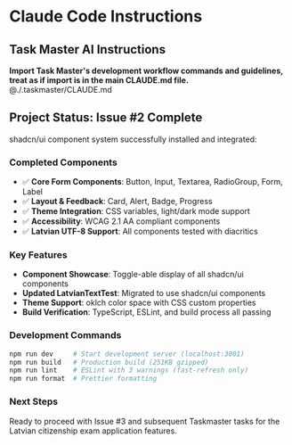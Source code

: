 # Claude Code Instructions

## Task Master AI Instructions
**Import Task Master's development workflow commands and guidelines, treat as if import is in the main CLAUDE.md file.**
@./.taskmaster/CLAUDE.md

## Project Status: Issue #2 Complete

shadcn/ui component system successfully installed and integrated:

### Completed Components
- ✅ **Core Form Components**: Button, Input, Textarea, RadioGroup, Form, Label
- ✅ **Layout & Feedback**: Card, Alert, Badge, Progress
- ✅ **Theme Integration**: CSS variables, light/dark mode support
- ✅ **Accessibility**: WCAG 2.1 AA compliant components
- ✅ **Latvian UTF-8 Support**: All components tested with diacritics

### Key Features
- **Component Showcase**: Toggle-able display of all shadcn/ui components
- **Updated LatvianTextTest**: Migrated to use shadcn/ui components
- **Theme Support**: oklch color space with CSS custom properties
- **Build Verification**: TypeScript, ESLint, and build process all passing

### Development Commands
```bash
npm run dev     # Start development server (localhost:3001)
npm run build   # Production build (251KB gzipped)
npm run lint    # ESLint with 3 warnings (fast-refresh only)
npm run format  # Prettier formatting
```

### Next Steps
Ready to proceed with Issue #3 and subsequent Taskmaster tasks for the Latvian citizenship exam application features.
